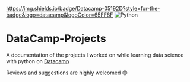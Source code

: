 https://img.shields.io/badge/Datacamp-05192D?style=for-the-badge&logo=datacamp&logoColor=65FF8F
![Python](https://img.shields.io/badge/python-3670A0?style=for-the-badge&logo=python&logoColor=ffdd54)
# DataCamp-Projects
A documentation of the projects I worked on while learning data science with python on [Datacamp](https://www.datacamp.com)

Reviews and suggestions are highly welcomed :blush:
